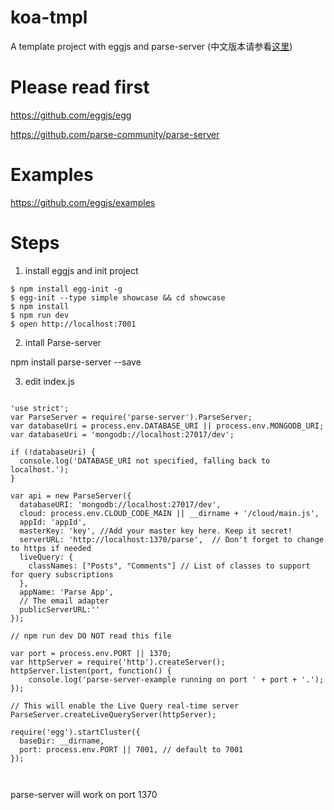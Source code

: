 # koa-tmpl
A template project with eggjs and parse-server
(中文版本请参看[这里](./README_CN.md))

# Please read first 
https://github.com/eggjs/egg

https://github.com/parse-community/parse-server

# Examples

https://github.com/eggjs/examples

# Steps

1. install eggjs and init project
```
$ npm install egg-init -g
$ egg-init --type simple showcase && cd showcase
$ npm install
$ npm run dev
$ open http://localhost:7001

```
2. intall Parse-server

npm install parse-server --save

3. edit index.js
```

'use strict';
var ParseServer = require('parse-server').ParseServer;
var databaseUri = process.env.DATABASE_URI || process.env.MONGODB_URI;
var databaseUri = 'mongodb://localhost:27017/dev';

if (!databaseUri) {
  console.log('DATABASE_URI not specified, falling back to localhost.');
}

var api = new ParseServer({
  databaseURI: 'mongodb://localhost:27017/dev',
  cloud: process.env.CLOUD_CODE_MAIN || __dirname + '/cloud/main.js',
  appId: 'appId',
  masterKey: 'key', //Add your master key here. Keep it secret!
  serverURL: 'http://localhost:1370/parse',  // Don't forget to change to https if needed
  liveQuery: {
    classNames: ["Posts", "Comments"] // List of classes to support for query subscriptions
  },
  appName: 'Parse App',
  // The email adapter
  publicServerURL:''
});

// npm run dev DO NOT read this file

var port = process.env.PORT || 1370;
var httpServer = require('http').createServer();
httpServer.listen(port, function() {
    console.log('parse-server-example running on port ' + port + '.');
});

// This will enable the Live Query real-time server
ParseServer.createLiveQueryServer(httpServer);

require('egg').startCluster({
  baseDir: __dirname,
  port: process.env.PORT || 7001, // default to 7001
});



```
parse-server will work on port 1370


